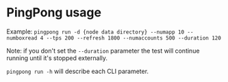 # PingPong usage

Example:
`pingpong run -d {node data directory} --numapp 10 --numboxread 4 --tps 200 --refresh 1800 --numaccounts 500 --duration 120`

Note: if you don't set the `--duration` parameter the test will continue running until it's stopped externally.

`pingpong run -h` will describe each CLI parameter.